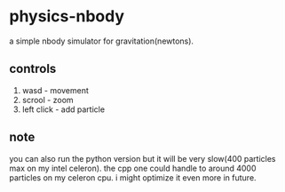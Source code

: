 # physics-nbody
a simple nbody simulator for gravitation(newtons).
## controls
1. wasd - movement
2. scrool - zoom
3. left click - add particle
## note
you can also run the python version but it will be very slow(400 particles max on my intel celeron). the cpp one could handle to around 4000 particles on my celeron cpu.
i might optimize it even more in future.
